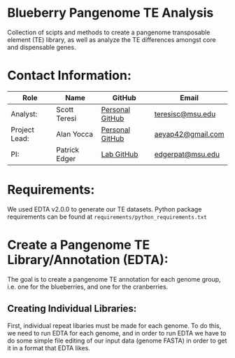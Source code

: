 # Blueberry Pangenome TE Analysis
Collection of scipts and methods to create a pangenome transposable element (TE) library, as well as analyze the TE differences amongst core and dispensable genes.


# Contact Information:
| Role          | Name          | GitHub                                                  | Email              |
|---------------|---------------|---------------------------------------------------------|--------------------|
| Analyst: | Scott Teresi  | [Personal GitHub](https://github.com/sjteresi) | <teresisc@msu.edu> |
| Project Lead: | Alan Yocca  | [Personal GitHub](https://github.com/aeyocca) | <aeyap42@gmail.com> |
| PI: | Patrick Edger | [Lab GitHub](https://github.com/EdgerLab) | <edgerpat@msu.edu> |

# Requirements:
We used EDTA v2.0.0 to generate our TE datasets.
Python package requirements can be found at `requirements/python_requirements.txt`

# Create a Pangenome TE Library/Annotation (EDTA):
The goal is to create a pangenome TE annotation for each genome group, i.e. one for the blueberries, and one for the cranberries.
## Creating Individual Libraries:
First, individual repeat libaries must be made for each genome. To do this, we need to run EDTA for each genome, and in order to run EDTA we have to do some simple file editing of our input data (genome FASTA) in order to get it in a format that EDTA likes.

